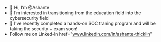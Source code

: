 - 👋 Hi, I’m @Ashante
- 👀 I’m interested in transitioning from the education field into the cybersecurity field
- 🌱 I've recently completed a hands-on SOC traning program and will be taking the security + exam soon!
- Follow me on Linked-In href="www.linkedin.com/in/ashante-thicklin"



<!---
AshanteT/AshanteT is a ✨ special ✨ repository because its `README.md` (this file) appears on your GitHub profile.
You can click the Preview link to take a look at your changes.
--->
